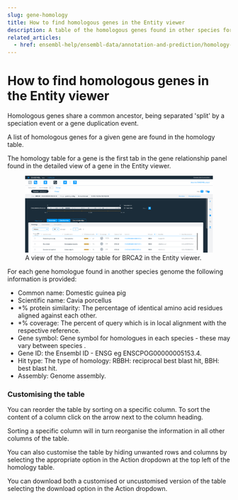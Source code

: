 ```yaml
---
slug: gene-homology
title: How to find homologous genes in the Entity viewer
description: A table of the homologous genes found in other species for an individual gene of interest.
related_articles:
  - href: ensembl-help/ensembl-data/annotation-and-prediction/homology-annotation.md
---
```


# How to find homologous genes in the Entity viewer

Homologous genes share a common ancestor, being separated 'split' by a speciation event or a gene duplication event.

A list of homologous genes for a given gene are found in the homology table.

The homology table for a gene is the first tab in the gene relationship panel found in the detailed view of a gene in the Entity viewer.

<figure>
  <img src="media/gene-homology.png" />
  <figcaption>
    A view of the homology table for BRCA2 in the Entity viewer.
  </figcaption>
</figure>

For each gene homologue found in another species genome the following information is provided:

* Common name: Domestic guinea pig
* Scientific name: Cavia porcellus
* *% protein similarity: The percentage of identical amino acid residues aligned against each other.
* *% coverage: The percent of query which is in local alignment with the respective reference.
* Gene symbol: Gene symbol for homologues in each species - these may vary between species .
* Gene ID: the Ensembl ID - ENSG eg ENSCPOG00000005153.4.
* Hit type: The type of homology: RBBH: reciprocal best blast hit, BBH: best blast hit.
* Assembly: Genome assembly.

### Customising the table

You can reorder the table by sorting on a specific column. To sort the content of a column click on the arrow next to the column heading.

Sorting a specific column will in turn reorganise the information in all other columns of the table.

You can also customise the table by hiding unwanted rows and columns by selecting the appropriate option in the Action dropdown at the top left of the homology table.

You can download both a customised or uncustomised version of the table selecting the download option in the Action dropdown.
